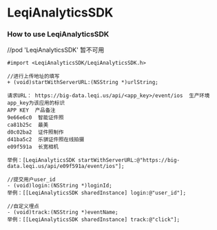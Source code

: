 # LeqiAnalyticsSDK

### How to use LeqiAnalyticsSDK
   //pod 'LeqiAnalyticsSDK'  暂不可用

   ```
   #import <LeqiAnalyticsSDK/LeqiAnalyticsSDK.h>

   //进行上传地址的填写
   + (void)startWithServerURL:(NSString *)urlString;    
   
   请求URL： https://big-data.leqi.us/api/<app_key>/event/ios  生产环境
   app_key为该应用的标识
   APP KEY  产品备注
   9e66e6c0  智能证件照
   ca81b25c  最美
   d0c02ba2  证件照制作
   d41ba5c2  乐骐证件照在线拍摄
   e09f591a  长宽相机
   
   举例：[LeqiAnalyticsSDK startWithServerURL:@"https://big-data.leqi.us/api/e09f591a/event/ios"];
   ```
   
   ```
   //提交用户user_id
   - (void)login:(NSString *)loginId;      
   举例：[[LeqiAnalyticsSDK sharedInstance] login:@"user_id"];
   ```
   
   ```
   //自定义埋点
   - (void)track:(NSString *)eventName;    
   举例：[[LeqiAnalyticsSDK sharedInstance] track:@"click"];
   ```
